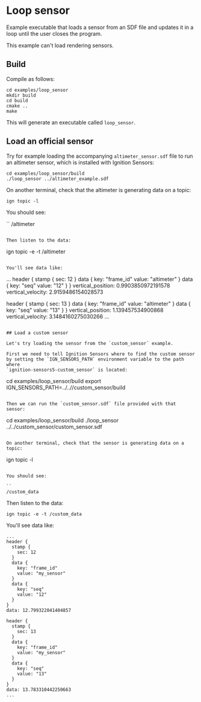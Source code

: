 # Loop sensor

Example executable that loads a sensor from an SDF file and updates it in a
loop until the user closes the program.

This example can't load rendering sensors.

## Build

Compile as follows:

```
cd examples/loop_sensor
mkdir build
cd build
cmake ..
make
```

This will generate an executable called `loop_sensor`.

## Load an official sensor

Try for example loading the accompanying `altimeter_sensor.sdf` file to run
an altimeter sensor, which is installed with Ignition Sensors:

```
cd examples/loop_sensor/build
./loop_sensor ../altimeter_example.sdf
```

On another terminal, check that the altimeter is generating data on a topic:

```
ign topic -l
```

You should see:

``
/altimeter
```

Then listen to the data:

```
ign topic -e -t /altimeter
```

You'll see data like:

```
...
header {
  stamp {
    sec: 12
  }
  data {
    key: "frame_id"
    value: "altimeter"
  }
  data {
    key: "seq"
    value: "12"
  }
}
vertical_position: 0.9903850972191578
vertical_velocity: 2.9159486154028573

header {
  stamp {
    sec: 13
  }
  data {
    key: "frame_id"
    value: "altimeter"
  }
  data {
    key: "seq"
    value: "13"
  }
}
vertical_position: 1.139457534900868
vertical_velocity: 3.1484160275030266
...
```

## Load a custom sensor

Let's try loading the sensor from the `custom_sensor` example.

First we need to tell Ignition Sensors where to find the custom sensor
by setting the `IGN_SENSORS_PATH` environment variable to the path where
`ignition-sensors5-custom_sensor` is located:

```
cd examples/loop_sensor/build
export IGN_SENSORS_PATH=../..//custom_sensor/build
```

Then we can run the `custom_sensor.sdf` file provided with that sensor:

```
cd examples/loop_sensor/build
./loop_sensor ../../custom_sensor/custom_sensor.sdf
```

On another terminal, check that the sensor is generating data on a topic:

```
ign topic -l
```

You should see:

``
/custom_data
```

Then listen to the data:

```
ign topic -e -t /custom_data
```

You'll see data like:

```
...
header {
  stamp {
    sec: 12
  }
  data {
    key: "frame_id"
    value: "my_sensor"
  }
  data {
    key: "seq"
    value: "12"
  }
}
data: 12.799322041404857

header {
  stamp {
    sec: 13
  }
  data {
    key: "frame_id"
    value: "my_sensor"
  }
  data {
    key: "seq"
    value: "13"
  }
}
data: 13.783310442250663
...
```



